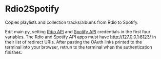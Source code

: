 Rdio2Spotify
============

Copies playlists and collection tracks/albums from Rdio to Spotify.

Edit main.py, setting [Rdio API](http://www.rdio.com/developers/your-apps/) and [Spotify API](https://developer.spotify.com/my-applications) credentials in the first four variables.
The Rdio and Spotify API apps must have http://127.0.0.1:8123/ in their list of redirect URIs.  After pasting the OAuth links printed to the terminal into your browser, retrun to the terminal when the authentication finishes.
